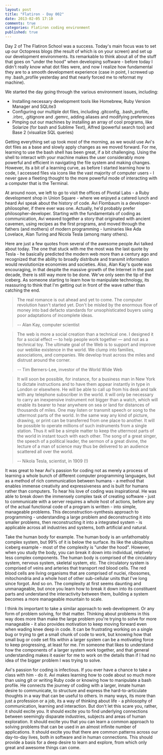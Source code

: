 ```yaml
---
layout: post
title: "Flatiron - Day 002"
date: 2013-02-05 17:10
comments: true
categories: Flatiron coding environment
published: true
---
```

Day 2 of The Flatiron School was a success. Today's main focus was to set up our Octopress blogs (the result of which is on your screen) and set up our development environments. Its remarkable to think about all of the stuff that goes on \"under the hood\" when developing software - before today I didn't really know what dot files were, and now I realize how fundamental they are to a smooth development experience (case in point, I screwed up my .bash_profile yesterday and that nearly forced me to reformat my machine). 

<!--more-->

We started the day going through the various environment issues, including:
<ul>
  <li>Installing necessary development tools like Homebrew, Ruby Version Manager and SQLite3</li>
  <li>Configuring our multiple dot files, including .gitconfig, .bash_profile, .irbrc, .gitignore and .gemrc, adding aliases and modifying preferences</li>
  <li>Pimping out our machines by installing an array of cool programs, like Solarize (for bash and Sublime Text), Alfred (powerful search tool) and Base 2 (visualize SQL queries)</li>
</ul>

Getting everything set up took most of the morning, as we would use Avi's dot files as a base and slowly apply changes as we moved forward. For me, learning to use the bash shell has been great, if a bit challenging. Using the shell to interact with your machine makes the user considerably more powerful and efficient in navigating the file system and making changes. However, its a bit of a learning curve, as before I started learning how to code, I accessed files via icons like the vast majority of computer users - I never gave a fleeting thought to the more powerful mode of interacting with a computer that is the Terminal.

At around noon, we left to go to visit the offices of Pivotal Labs - a Ruby development shop in Union Square - where we enjoyed a catered lunch and heard Avi speak about the history of code. Avi Flombaum is a developer-philosopher, if there ever was one. Actually, he'd probably prefer philosopher-developer. Starting with the fundamentals of coding as communication, Avi weaved together a story that originated with ancient cavemen, using recipes as the first programs, and moved through the fathers (and mothers) of modern programming - luminaries like Ada Lovelace, Alan Turing and Nicola Tesla (among many others). 

Here are just a few quotes from several of the awesome people Avi talked about today. The one that stuck with me the most was the last quote by Tesla - he basically predicted the modern web more than a century ago and recognized that the ability to broadly distribute and transmit information would revolutionize economies and societies. Also, Alan Kay's quote was encouraging, in that despite the massive growth of the Internet in the past decade, there is still way more to be done. We've only seen the tip of the iceberg. As someone starting to learn how to manipulate technology, its reassuring to think that I\'m getting out in front of the wave rather than catching the end.

<blockquote>
  <p>The real romance is out ahead and yet to come. The computer revolution hasn't started yet. Don't be misled by the enormous flow of money into bad defacto standards for unsophisticated buyers using poor adaptations of incomplete ideas. </p>
  <p>-- Alan Kay, computer scientist</p>
</blockquote>

<blockquote>
  <p>The web is more a social creation than a technical one. I designed it for a social effect — to help people work together — and not as a technical toy. The ultimate goal of the Web is to support and improve our weblike existence in the world. We clump into families, associations, and companies. We develop trust across the miles and distrust around the corner. </p>
  <p>-- Tim Berners-Lee, investor of the World Wide Web</p>
</blockquote>

<blockquote>
  <p>It will soon be possible, for instance, for a business man in New York to dictate instructions and to have them appear instantly in type in London or elsewhere. He will be able to call up from his desk and talk with any telephone subscriber in the world. it will only be necessary to carry an inexpensive instrument not bigger than a watch, which will enable its bearer to hear anywhere on sea or land for distances of thousands of miles. One may listen or transmit speech or song to the uttermost parts of the world. In the same way any kind of picture, drawing, or print can be transferred from one place to another. It will be possible to operate millions of such instruments from a single station. Thus it will be a simple matter to keep the uttermost parts of the world in instant touch with each other. The song of a great singer, the speech of a political leader, the sermon of a great divine, the lecture of a man of science may thus be delivered to an audience scattered all over the world. </p>
  <p>-- Nikola Tesla, scientist, in 1909 (!)</p>
</blockquote>

It was great to hear Avi's passion for coding not as merely a process of learning a whole bunch of different computer programming languages, but as a method of rich communication between humans - a method that enables immense creativity and expressiveness and is built for humans rather than computers. To hear his love of coding was inspirational. He was able to break down the immensely complex task of creating software - just to communicate with a server requires a whole host of actions, before any of the actual functional code of a program is written - into simple, manageable problems. This deconstruction-synthesis approach to programming - understanding a large problem and deconstructing it into smaller problems, then reconstructing it into a integrated system - is applicable across all industries and systems, both artificial and natural. 

Take the human body for example. The human body is an unfathomably complex system, but 99% of it is below the surface. Its like the ubiquitous iceberg example - most of the complexity is "under the hood". However, when you study the body, you can break it down into individual, relatively less complex components. The human body is comprised of the circulatory system, nervous system, skeletal system, etc. The circulatory system is comprised of veins and arteries that transport red blood cells. The red blood cells are living organisms that are comprised of nuclei, ribosomes, mitochondria and a whole host of other sub-cellular units that I've long since forgot. And so on. The complexity at first seems daunting and unmanageable, but once you learn how to break it down into its constituent parts and understand the interactivity between them, building a system becomes a more manageable mountain to scale.

I think its important to take a similar approach to web development. Or any form of problem solving, for that matter. Thinking about problems in this way does more than make the large problem you're trying to solve for more manageable - it also provides motivation to keep moving forward even when wading knee deep in code. It can be frustrating working on a single bug or trying to get a small chunk of code to work, but knowing how that small bug or code set fits within a larger system can be a motivating force to keep progressing, at least for me. I'm someone that likes to understand how the components of a larger system work together, and that general understanding makes it easier for me to work on the details than if I had no idea of the bigger problem I was trying to solve.

Avi's passion for coding is infectious. If you ever have a chance to take a class with him - do it. Avi makes learning how to code about so much more than using git or writing Ruby code or knowing how to manipulate a bash profile. He connects the journey of coding with a larger, innate human desire to communicate, to structure and express the hard-to-articulate thoughts in a way that can be useful to others. In many ways, its more than just a profession or a job, its a way of thinking about life - a philosophy of communication, learning and interaction. But don't let this scare you, rather, it should excite you. It should excite you to find underlying connections between seemingly disparate industries, subjects and areas of human exploration. It should excite you that you can learn a common approach to solving problems that can be used in an almost infinite number of applications. It should excite you that there are common patterns across our day-to-day lives, both in software and in human connections. This should provide a basis for a deep desire to learn and explore, from which only great and awesome things can come.

